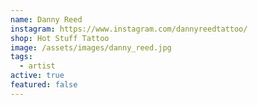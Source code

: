 ```yaml
---
name: Danny Reed
instagram: https://www.instagram.com/dannyreedtattoo/
shop: Hot Stuff Tattoo
image: /assets/images/danny_reed.jpg
tags:
  - artist
active: true
featured: false
---
```

